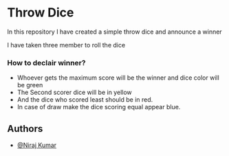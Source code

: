 
# Throw Dice 

In this repository I have created a simple throw dice and announce a winner 

I have taken three member to roll the dice 

### How to declair winner?
* Whoever gets the maximum score will be the winner and dice color will be green
* The Second scorer dice will be in yellow
* And the dice who scored least should be in red.
* In case of draw make the dice scoring equal appear blue.



## Authors

- [@Niraj Kumar](https://www.linkedin.com/in/imniraj/)

